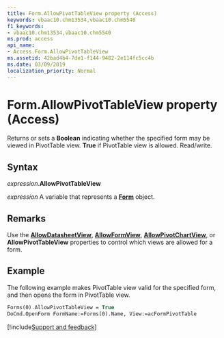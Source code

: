 ```yaml
---
title: Form.AllowPivotTableView property (Access)
keywords: vbaac10.chm13534,vbaac10.chm5540
f1_keywords:
- vbaac10.chm13534,vbaac10.chm5540
ms.prod: access
api_name:
- Access.Form.AllowPivotTableView
ms.assetid: 42bad4b4-7de1-f144-9482-2e114fc5cc4b
ms.date: 03/09/2019
localization_priority: Normal
---
```



# Form.AllowPivotTableView property (Access)

Returns or sets a **Boolean** indicating whether the specified form may be viewed in PivotTable view. **True** if PivotTable view is allowed. Read/write.


## Syntax

_expression_.**AllowPivotTableView**

_expression_ A variable that represents a **[Form](Access.Form.md)** object.


## Remarks

Use the **[AllowDatasheetView](Access.Form.AllowDatasheetView.md)**, **[AllowFormView](Access.Form.AllowFormView.md)**, **[AllowPivotChartView](Access.Form.AllowPivotChartView.md)**, or **AllowPivotTableView** properties to control which views are allowed for a form.


## Example

The following example makes PivotTable view valid for the specified form, and then opens the form in PivotTable view.

```vb
Forms(0).AllowPivotTableView = True 
DoCmd.OpenForm FormName:=Forms(0).Name, View:=acFormPivotTable 

```




[!include[Support and feedback](~/includes/feedback-boilerplate.md)]